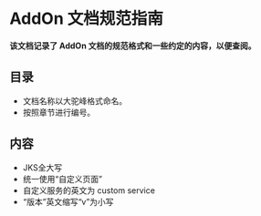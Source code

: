 # AddOn 文档规范指南
**该文档记录了 AddOn 文档的规范格式和一些约定的内容，以便查阅。**

## 目录
- 文档名称以大驼峰格式命名。
- 按照章节进行编号。
  

## 内容

- JKS全大写
- 统一使用“自定义页面”
- 自定义服务的英文为 custom service
- “版本”英文缩写“v”为小写